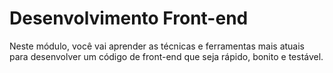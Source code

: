# Desenvolvimento Front-end
Neste módulo, você vai aprender as técnicas e ferramentas mais atuais para desenvolver um código de front-end que seja rápido, bonito e testável.
